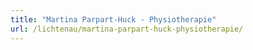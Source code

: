```yaml
---
title: "Martina Parpart-Huck - Physiotherapie"
url: /lichtenau/martina-parpart-huck-physiotherapie/
---
```

